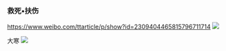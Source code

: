 ### 救死•扶伤
https://www.weibo.com/ttarticle/p/show?id=2309404465815796711714
![](https://wx1.sinaimg.cn/large/00612rQply1gbckx4m0jij30k00dcjte.jpg)

大寒
![](https://wx2.sinaimg.cn/large/00612rQply1gbckx3z1goj30u0152gwa.jpg)

